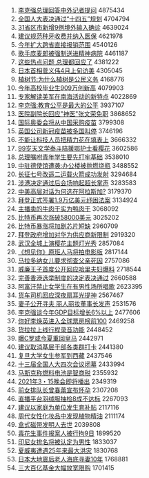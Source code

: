 1. [李克强总理回答中外记者提问](http://www.baidu.com/baidu?cl=3&tn=SE_baiduhomet8_jmjb7mjw&rsv_dl=fyb_top&fr=top1000&wd=%C0%EE%BF%CB%C7%BF%D7%DC%C0%ED%BB%D8%B4%F0%D6%D0%CD%E2%BC%C7%D5%DF%CC%E1%CE%CA) 4875434
1. [全国人大表决通过“十四五”规划](http://www.baidu.com/baidu?cl=3&tn=SE_baiduhomet8_jmjb7mjw&rsv_dl=fyb_top&fr=top1000&wd=%C8%AB%B9%FA%C8%CB%B4%F3%B1%ED%BE%F6%CD%A8%B9%FD%A1%B0%CA%AE%CB%C4%CE%E5%A1%B1%B9%E6%BB%AE) 4704794
1. [31省区市新增9例境外输入确诊](http://www.baidu.com/baidu?cl=3&tn=SE_baiduhomet8_jmjb7mjw&rsv_dl=fyb_top&fr=top1000&wd=31%CA%A1%C7%F8%CA%D0%D0%C2%D4%F69%C0%FD%BE%B3%CD%E2%CA%E4%C8%EB%C8%B7%D5%EF) 4639024
1. [建议规范种牙收费并纳入医保](http://www.baidu.com/baidu?cl=3&tn=SE_baiduhomet8_jmjb7mjw&rsv_dl=fyb_top&fr=top1000&wd=%BD%A8%D2%E9%B9%E6%B7%B6%D6%D6%D1%C0%CA%D5%B7%D1%B2%A2%C4%C9%C8%EB%D2%BD%B1%A3) 4621978
1. [今年扩大跨省直接报销范围](http://www.baidu.com/baidu?cl=3&tn=SE_baiduhomet8_jmjb7mjw&rsv_dl=fyb_top&fr=top1000&wd=%BD%F1%C4%EA%C0%A9%B4%F3%BF%E7%CA%A1%D6%B1%BD%D3%B1%A8%CF%FA%B7%B6%CE%A7) 4540126
1. [歌手庞麦郎被强制送进精神病院](http://www.baidu.com/baidu?cl=3&tn=SE_baiduhomet8_jmjb7mjw&rsv_dl=fyb_top&fr=top1000&wd=%B8%E8%CA%D6%C5%D3%C2%F3%C0%C9%B1%BB%C7%BF%D6%C6%CB%CD%BD%F8%BE%AB%C9%F1%B2%A1%D4%BA) 4461187
1. [这些热点问题 总理都回应了](http://www.baidu.com/baidu?cl=3&tn=SE_baiduhomet8_jmjb7mjw&rsv_dl=fyb_top&fr=top1000&wd=%D5%E2%D0%A9%C8%C8%B5%E3%CE%CA%CC%E2%20%D7%DC%C0%ED%B6%BC%BB%D8%D3%A6%C1%CB) 4381222
1. [日本首相菅义伟4月上旬访美](http://www.baidu.com/baidu?cl=3&tn=SE_baiduhomet8_jmjb7mjw&rsv_dl=fyb_top&fr=top1000&wd=%C8%D5%B1%BE%CA%D7%CF%E0%DD%D1%D2%E5%CE%B04%D4%C2%C9%CF%D1%AE%B7%C3%C3%C0) 4305045
1. [植树节:为什么植树是公民义务](http://www.baidu.com/baidu?cl=3&tn=SE_baiduhomet8_jmjb7mjw&rsv_dl=fyb_top&fr=top1000&wd=%D6%B2%CA%F7%BD%DA%3A%CE%AA%CA%B2%C3%B4%D6%B2%CA%F7%CA%C7%B9%AB%C3%F1%D2%E5%CE%F1) 4168776
1. [今年高校毕业生909万创新高](http://www.baidu.com/baidu?cl=3&tn=SE_baiduhomet8_jmjb7mjw&rsv_dl=fyb_top&fr=top1000&wd=%BD%F1%C4%EA%B8%DF%D0%A3%B1%CF%D2%B5%C9%FA909%CD%F2%B4%B4%D0%C2%B8%DF) 4079903
1. [专家解读美军在南海活动的新特点](http://www.baidu.com/baidu?cl=3&tn=SE_baiduhomet8_jmjb7mjw&rsv_dl=fyb_top&fr=top1000&wd=%D7%A8%BC%D2%BD%E2%B6%C1%C3%C0%BE%FC%D4%DA%C4%CF%BA%A3%BB%EE%B6%AF%B5%C4%D0%C2%CC%D8%B5%E3) 4022869
1. [李克强:教育公平是最大的公平](http://www.baidu.com/baidu?cl=3&tn=SE_baiduhomet8_jmjb7mjw&rsv_dl=fyb_top&fr=top1000&wd=%C0%EE%BF%CB%C7%BF%3A%BD%CC%D3%FD%B9%AB%C6%BD%CA%C7%D7%EE%B4%F3%B5%C4%B9%AB%C6%BD) 3937107
1. [医院副院长回应"神医"张文荣免职](http://www.baidu.com/baidu?cl=3&tn=SE_baiduhomet8_jmjb7mjw&rsv_dl=fyb_top&fr=top1000&wd=%D2%BD%D4%BA%B8%B1%D4%BA%B3%A4%BB%D8%D3%A6%22%C9%F1%D2%BD%22%D5%C5%CE%C4%C8%D9%C3%E2%D6%B0) 3868652
1. [国际奥委会将从中国采购疫苗](http://www.baidu.com/baidu?cl=3&tn=SE_baiduhomet8_jmjb7mjw&rsv_dl=fyb_top&fr=top1000&wd=%B9%FA%BC%CA%B0%C2%CE%AF%BB%E1%BD%AB%B4%D3%D6%D0%B9%FA%B2%C9%B9%BA%D2%DF%C3%E7) 3799308
1. [英国公司新冠疫苗被多国叫停](http://www.baidu.com/baidu?cl=3&tn=SE_baiduhomet8_jmjb7mjw&rsv_dl=fyb_top&fr=top1000&wd=%D3%A2%B9%FA%B9%AB%CB%BE%D0%C2%B9%DA%D2%DF%C3%E7%B1%BB%B6%E0%B9%FA%BD%D0%CD%A3) 3746196
1. [不能让科技人员把精力花在填表上](http://www.baidu.com/baidu?cl=3&tn=SE_baiduhomet8_jmjb7mjw&rsv_dl=fyb_top&fr=top1000&wd=%B2%BB%C4%DC%C8%C3%BF%C6%BC%BC%C8%CB%D4%B1%B0%D1%BE%AB%C1%A6%BB%A8%D4%DA%CC%EE%B1%ED%C9%CF) 3666332
1. [99岁天文学泰斗陪援鄂护士看樱花](http://www.baidu.com/baidu?cl=3&tn=SE_baiduhomet8_jmjb7mjw&rsv_dl=fyb_top&fr=top1000&wd=99%CB%EA%CC%EC%CE%C4%D1%A7%CC%A9%B6%B7%C5%E3%D4%AE%B6%F5%BB%A4%CA%BF%BF%B4%D3%A3%BB%A8) 3602586
1. [总理嘱咐青年学生要先打牢基础](http://www.baidu.com/baidu?cl=3&tn=SE_baiduhomet8_jmjb7mjw&rsv_dl=fyb_top&fr=top1000&wd=%D7%DC%C0%ED%D6%F6%B8%C0%C7%E0%C4%EA%D1%A7%C9%FA%D2%AA%CF%C8%B4%F2%C0%CE%BB%F9%B4%A1) 3538010
1. [中驻德使馆遭袭:办公楼被抛燃烧瓶](http://www.baidu.com/baidu?cl=3&tn=SE_baiduhomet8_jmjb7mjw&rsv_dl=fyb_top&fr=top1000&wd=%D6%D0%D7%A4%B5%C2%CA%B9%B9%DD%D4%E2%CF%AE%3A%B0%EC%B9%AB%C2%A5%B1%BB%C5%D7%C8%BC%C9%D5%C6%BF) 3488552
1. [长征七号改遥二运载火箭成功发射](http://www.baidu.com/baidu?cl=3&tn=SE_baiduhomet8_jmjb7mjw&rsv_dl=fyb_top&fr=top1000&wd=%B3%A4%D5%F7%C6%DF%BA%C5%B8%C4%D2%A3%B6%FE%D4%CB%D4%D8%BB%F0%BC%FD%B3%C9%B9%A6%B7%A2%C9%E4) 3294684
1. [涉港决定通过后会场响起超长掌声](http://www.baidu.com/baidu?cl=3&tn=SE_baiduhomet8_jmjb7mjw&rsv_dl=fyb_top&fr=top1000&wd=%C9%E6%B8%DB%BE%F6%B6%A8%CD%A8%B9%FD%BA%F3%BB%E1%B3%A1%CF%EC%C6%F0%B3%AC%B3%A4%D5%C6%C9%F9) 3283583
1. [中美高层对话为何选在阿拉斯加?](http://www.baidu.com/baidu?cl=3&tn=SE_baiduhomet8_jmjb7mjw&rsv_dl=fyb_top&fr=top1000&wd=%D6%D0%C3%C0%B8%DF%B2%E3%B6%D4%BB%B0%CE%AA%BA%CE%D1%A1%D4%DA%B0%A2%C0%AD%CB%B9%BC%D3%3F) 3179370
1. [拜登正式签署1.9万亿美元纾困法案](http://www.baidu.com/baidu?cl=3&tn=SE_baiduhomet8_jmjb7mjw&rsv_dl=fyb_top&fr=top1000&wd=%B0%DD%B5%C7%D5%FD%CA%BD%C7%A9%CA%F01.9%CD%F2%D2%DA%C3%C0%D4%AA%E7%A3%C0%A7%B7%A8%B0%B8) 3134924
1. [主播卖的牛肉干实为鸭肉干](http://www.baidu.com/baidu?cl=3&tn=SE_baiduhomet8_jmjb7mjw&rsv_dl=fyb_top&fr=top1000&wd=%D6%F7%B2%A5%C2%F4%B5%C4%C5%A3%C8%E2%B8%C9%CA%B5%CE%AA%D1%BC%C8%E2%B8%C9) 3068092
1. [比特币再次涨破58000美元](http://www.baidu.com/baidu?cl=3&tn=SE_baiduhomet8_jmjb7mjw&rsv_dl=fyb_top&fr=top1000&wd=%B1%C8%CC%D8%B1%D2%D4%D9%B4%CE%D5%C7%C6%C658000%C3%C0%D4%AA) 3025202
1. [比特币暴涨将加剧芯片短缺](http://www.baidu.com/baidu?cl=3&tn=SE_baiduhomet8_jmjb7mjw&rsv_dl=fyb_top&fr=top1000&wd=%B1%C8%CC%D8%B1%D2%B1%A9%D5%C7%BD%AB%BC%D3%BE%E7%D0%BE%C6%AC%B6%CC%C8%B1) 2960709
1. [拜登政府增加对华为供应商新限制](http://www.baidu.com/baidu?cl=3&tn=SE_baiduhomet8_jmjb7mjw&rsv_dl=fyb_top&fr=top1000&wd=%B0%DD%B5%C7%D5%FE%B8%AE%D4%F6%BC%D3%B6%D4%BB%AA%CE%AA%B9%A9%D3%A6%C9%CC%D0%C2%CF%DE%D6%C6) 2919320
1. [武汉全城上演樱花主题灯光秀](http://www.baidu.com/baidu?cl=3&tn=SE_baiduhomet8_jmjb7mjw&rsv_dl=fyb_top&fr=top1000&wd=%CE%E4%BA%BA%C8%AB%B3%C7%C9%CF%D1%DD%D3%A3%BB%A8%D6%F7%CC%E2%B5%C6%B9%E2%D0%E3) 2857084
1. [《想见你》原班人马将拍电影版](http://www.baidu.com/baidu?cl=3&tn=SE_baiduhomet8_jmjb7mjw&rsv_dl=fyb_top&fr=top1000&wd=%A1%B6%CF%EB%BC%FB%C4%E3%A1%B7%D4%AD%B0%E0%C8%CB%C2%ED%BD%AB%C5%C4%B5%E7%D3%B0%B0%E6) 2817144
1. [马拉多纳女儿要求彻查父亲死因](http://www.baidu.com/baidu?cl=3&tn=SE_baiduhomet8_jmjb7mjw&rsv_dl=fyb_top&fr=top1000&wd=%C2%ED%C0%AD%B6%E0%C4%C9%C5%AE%B6%F9%D2%AA%C7%F3%B3%B9%B2%E9%B8%B8%C7%D7%CB%C0%D2%F2) 2757086
1. [威廉王子首度公开回应哈里夫妇爆料](http://www.baidu.com/baidu?cl=3&tn=SE_baiduhomet8_jmjb7mjw&rsv_dl=fyb_top&fr=top1000&wd=%CD%FE%C1%AE%CD%F5%D7%D3%CA%D7%B6%C8%B9%AB%BF%AA%BB%D8%D3%A6%B9%FE%C0%EF%B7%F2%B8%BE%B1%AC%C1%CF) 2718544
1. [完善香港选举制度的决定表决通过](http://www.baidu.com/baidu?cl=3&tn=SE_baiduhomet8_jmjb7mjw&rsv_dl=fyb_top&fr=top1000&wd=%CD%EA%C9%C6%CF%E3%B8%DB%D1%A1%BE%D9%D6%C6%B6%C8%B5%C4%BE%F6%B6%A8%B1%ED%BE%F6%CD%A8%B9%FD) 2660588
1. [阿富汗禁止女学生在有男性场所唱歌](http://www.baidu.com/baidu?cl=3&tn=SE_baiduhomet8_jmjb7mjw&rsv_dl=fyb_top&fr=top1000&wd=%B0%A2%B8%BB%BA%B9%BD%FB%D6%B9%C5%AE%D1%A7%C9%FA%D4%DA%D3%D0%C4%D0%D0%D4%B3%A1%CB%F9%B3%AA%B8%E8) 2623395
1. [货车司机回应深夜扇耳光提神](http://www.baidu.com/baidu?cl=3&tn=SE_baiduhomet8_jmjb7mjw&rsv_dl=fyb_top&fr=top1000&wd=%BB%F5%B3%B5%CB%BE%BB%FA%BB%D8%D3%A6%C9%EE%D2%B9%C9%C8%B6%FA%B9%E2%CC%E1%C9%F1) 2567467
1. [妻子公开寻夫 丽人丽妆董事长发声](http://www.baidu.com/baidu?cl=3&tn=SE_baiduhomet8_jmjb7mjw&rsv_dl=fyb_top&fr=top1000&wd=%C6%DE%D7%D3%B9%AB%BF%AA%D1%B0%B7%F2%20%C0%F6%C8%CB%C0%F6%D7%B1%B6%AD%CA%C2%B3%A4%B7%A2%C9%F9) 2531576
1. [李克强谈今年GDP目标增长6%以上](http://www.baidu.com/baidu?cl=3&tn=SE_baiduhomet8_jmjb7mjw&rsv_dl=fyb_top&fr=top1000&wd=%C0%EE%BF%CB%C7%BF%CC%B8%BD%F1%C4%EAGDP%C4%BF%B1%EA%D4%F6%B3%A46%25%D2%D4%C9%CF) 2477606
1. [你好李焕英进入全球票房榜前100](http://www.baidu.com/baidu?cl=3&tn=SE_baiduhomet8_jmjb7mjw&rsv_dl=fyb_top&fr=top1000&wd=%C4%E3%BA%C3%C0%EE%BB%C0%D3%A2%BD%F8%C8%EB%C8%AB%C7%F2%C6%B1%B7%BF%B0%F1%C7%B0100) 2469258
1. [货拉拉上线行程录音功能](http://www.baidu.com/baidu?cl=3&tn=SE_baiduhomet8_jmjb7mjw&rsv_dl=fyb_top&fr=top1000&wd=%BB%F5%C0%AD%C0%AD%C9%CF%CF%DF%D0%D0%B3%CC%C2%BC%D2%F4%B9%A6%C4%DC) 2448452
1. [曝C罗或今夏重回皇马](http://www.baidu.com/baidu?cl=3&tn=SE_baiduhomet8_jmjb7mjw&rsv_dl=fyb_top&fr=top1000&wd=%C6%D8C%C2%DE%BB%F2%BD%F1%CF%C4%D6%D8%BB%D8%BB%CA%C2%ED) 2442971
1. [建议取消基层干部各类群打卡](http://www.baidu.com/baidu?cl=3&tn=SE_baiduhomet8_jmjb7mjw&rsv_dl=fyb_top&fr=top1000&wd=%BD%A8%D2%E9%C8%A1%CF%FB%BB%F9%B2%E3%B8%C9%B2%BF%B8%F7%C0%E0%C8%BA%B4%F2%BF%A8) 2441380
1. [复旦大学女生参军到西藏](http://www.baidu.com/baidu?cl=3&tn=SE_baiduhomet8_jmjb7mjw&rsv_dl=fyb_top&fr=top1000&wd=%B8%B4%B5%A9%B4%F3%D1%A7%C5%AE%C9%FA%B2%CE%BE%FC%B5%BD%CE%F7%B2%D8) 2437546
1. [十三届全国人大四次会议闭幕](http://www.baidu.com/baidu?cl=3&tn=SE_baiduhomet8_jmjb7mjw&rsv_dl=fyb_top&fr=top1000&wd=%CA%AE%C8%FD%BD%EC%C8%AB%B9%FA%C8%CB%B4%F3%CB%C4%B4%CE%BB%E1%D2%E9%B1%D5%C4%BB) 2433994
1. [马斯克称燃料电池是智商税](http://www.baidu.com/baidu?cl=3&tn=SE_baiduhomet8_jmjb7mjw&rsv_dl=fyb_top&fr=top1000&wd=%C2%ED%CB%B9%BF%CB%B3%C6%C8%BC%C1%CF%B5%E7%B3%D8%CA%C7%D6%C7%C9%CC%CB%B0) 2355932
1. [2021年3・15晚会即将播出](http://www.baidu.com/baidu?cl=3&tn=SE_baiduhomet8_jmjb7mjw&rsv_dl=fyb_top&fr=top1000&wd=2021%C4%EA3%A1%A415%CD%ED%BB%E1%BC%B4%BD%AB%B2%A5%B3%F6) 2349319
1. [前女排队长曾春蕾宣布怀孕](http://www.baidu.com/baidu?cl=3&tn=SE_baiduhomet8_jmjb7mjw&rsv_dl=fyb_top&fr=top1000&wd=%C7%B0%C5%AE%C5%C5%B6%D3%B3%A4%D4%F8%B4%BA%C0%D9%D0%FB%B2%BC%BB%B3%D4%D0) 2307208
1. [直播平台羽绒服抽检8成不达标](http://www.baidu.com/baidu?cl=3&tn=SE_baiduhomet8_jmjb7mjw&rsv_dl=fyb_top&fr=top1000&wd=%D6%B1%B2%A5%C6%BD%CC%A8%D3%F0%C8%DE%B7%FE%B3%E9%BC%EC8%B3%C9%B2%BB%B4%EF%B1%EA) 2267093
1. [建议以家庭为单位发生育补贴](http://www.baidu.com/baidu?cl=3&tn=SE_baiduhomet8_jmjb7mjw&rsv_dl=fyb_top&fr=top1000&wd=%BD%A8%D2%E9%D2%D4%BC%D2%CD%A5%CE%AA%B5%A5%CE%BB%B7%A2%C9%FA%D3%FD%B2%B9%CC%F9) 2117116
1. [周代女性化妆品中发现植物精油](http://www.baidu.com/baidu?cl=3&tn=SE_baiduhomet8_jmjb7mjw&rsv_dl=fyb_top&fr=top1000&wd=%D6%DC%B4%FA%C5%AE%D0%D4%BB%AF%D7%B1%C6%B7%D6%D0%B7%A2%CF%D6%D6%B2%CE%EF%BE%AB%D3%CD) 2111174
1. [盒式磁带发明人去世](http://www.baidu.com/baidu?cl=3&tn=SE_baiduhomet8_jmjb7mjw&rsv_dl=fyb_top&fr=top1000&wd=%BA%D0%CA%BD%B4%C5%B4%F8%B7%A2%C3%F7%C8%CB%C8%A5%CA%C0) 2039808
1. [毒花生事件报案人被行拘9日](http://www.baidu.com/baidu?cl=3&tn=SE_baiduhomet8_jmjb7mjw&rsv_dl=fyb_top&fr=top1000&wd=%B6%BE%BB%A8%C9%FA%CA%C2%BC%FE%B1%A8%B0%B8%C8%CB%B1%BB%D0%D0%BE%D09%C8%D5) 1899520
1. [印尼女排名将被认定为男性](http://www.baidu.com/baidu?cl=3&tn=SE_baiduhomet8_jmjb7mjw&rsv_dl=fyb_top&fr=top1000&wd=%D3%A1%C4%E1%C5%AE%C5%C5%C3%FB%BD%AB%B1%BB%C8%CF%B6%A8%CE%AA%C4%D0%D0%D4) 1833037
1. [夏威夷遭遇25年来最大洪灾](http://www.baidu.com/baidu?cl=3&tn=SE_baiduhomet8_jmjb7mjw&rsv_dl=fyb_top&fr=top1000&wd=%CF%C4%CD%FE%D2%C4%D4%E2%D3%F625%C4%EA%C0%B4%D7%EE%B4%F3%BA%E9%D4%D6) 1830768
1. [日本大地震后老人海底寻妻10年](http://www.baidu.com/baidu?cl=3&tn=SE_baiduhomet8_jmjb7mjw&rsv_dl=fyb_top&fr=top1000&wd=%C8%D5%B1%BE%B4%F3%B5%D8%D5%F0%BA%F3%C0%CF%C8%CB%BA%A3%B5%D7%D1%B0%C6%DE10%C4%EA) 1768881
1. [三大百亿基金大幅放宽限购](http://www.baidu.com/baidu?cl=3&tn=SE_baiduhomet8_jmjb7mjw&rsv_dl=fyb_top&fr=top1000&wd=%C8%FD%B4%F3%B0%D9%D2%DA%BB%F9%BD%F0%B4%F3%B7%F9%B7%C5%BF%ED%CF%DE%B9%BA) 1701415